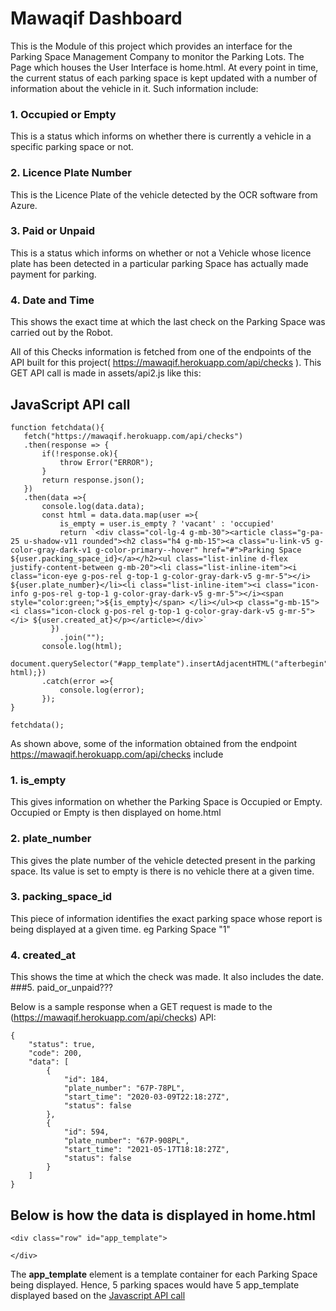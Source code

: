 # Mawaqif Dashboard

This is the Module of this project which provides an interface for the Parking Space Management Company to monitor the Parking Lots.
The Page which houses the User Interface is home.html.
At every point in time, the current status of each parking space is kept updated with a number of information about the vehicle in it.
Such information include:
### 1. Occupied or Empty
   This is a status which informs on whether there is currently a vehicle in a specific parking space or not.
### 2. Licence Plate Number
   This is the Licence Plate of the vehicle detected by the OCR software from Azure.
### 3. Paid or Unpaid
   This is a status which informs on whether or not a Vehicle whose licence plate has been detected in a particular parking Space has actually made payment for parking.
### 4. Date and Time
   This shows the exact time at which the last check on the Parking Space was carried out by the Robot.
   
 
 All of this Checks information is fetched from one of the endpoints of the API built for this project( https://mawaqif.herokuapp.com/api/checks ). This GET API call is made in assets/api2.js like this:
 ## JavaScript API call
 
 ```
 function fetchdata(){
    fetch("https://mawaqif.herokuapp.com/api/checks")
    .then(response => {
        if(!response.ok){
            throw Error("ERROR");
        }
        return response.json();
    })
    .then(data =>{
        console.log(data.data);
        const html = data.data.map(user =>{
            is_empty = user.is_empty ? 'vacant' : 'occupied'
            return `<div class="col-lg-4 g-mb-30"><article class="g-pa-25 u-shadow-v11 rounded"><h2 class="h4 g-mb-15"><a class="u-link-v5 g-color-gray-dark-v1 g-color-primary--hover" href="#">Parking Space ${user.packing_space_id}</a></h2><ul class="list-inline d-flex justify-content-between g-mb-20"><li class="list-inline-item"><i class="icon-eye g-pos-rel g-top-1 g-color-gray-dark-v5 g-mr-5"></i> ${user.plate_number}</li><li class="list-inline-item"><i class="icon-info g-pos-rel g-top-1 g-color-gray-dark-v5 g-mr-5"></i><span style="color:green;">${is_empty}</span> </li></ul><p class="g-mb-15"><i class="icon-clock g-pos-rel g-top-1 g-color-gray-dark-v5 g-mr-5"></i> ${user.created_at}</p></article></div>`
          })
            .join("");
        console.log(html);
        document.querySelector("#app_template").insertAdjacentHTML("afterbegin", html);})
        .catch(error =>{
            console.log(error);
        });
}

fetchdata();

```

As shown above, some of the information obtained from the endpoint https://mawaqif.herokuapp.com/api/checks include 
### 1. is_empty
   This gives information on whether the Parking Space is Occupied or Empty. Occupied or Empty is then displayed on home.html
### 2. plate_number
   This gives the plate number of the vehicle detected present in the parking space. Its value is set to empty is there is no vehicle there at a given time.
### 3. packing_space_id
   This piece of information identifies the exact parking space whose report is being displayed at    a given time. eg Parking Space "1"
### 4. created_at
   This shows the time at which the check was made. It also includes the date.
###5. paid_or_unpaid???


Below is a sample response when a GET request is made to the (https://mawaqif.herokuapp.com/api/checks) API:
```
{
    "status": true,
    "code": 200,
    "data": [
        {
            "id": 184,
            "plate_number": "67P-78PL",
            "start_time": "2020-03-09T22:18:27Z",
            "status": false
        },
        {
            "id": 594,
            "plate_number": "67P-908PL",
            "start_time": "2021-05-17T18:18:27Z",
            "status": false
        }
    ]
}
```

## Below is how the data is displayed in home.html 
```
<div class="row" id="app_template">

</div>
```
The __app_template__ element is a template container for each Parking Space being displayed. Hence, 5 parking spaces would have 5 app_template displayed based on the [Javascript API call](https://github.com/JosephAdewole/mawaqif_dashboard/blob/main/README.md#javascript-api-call)
